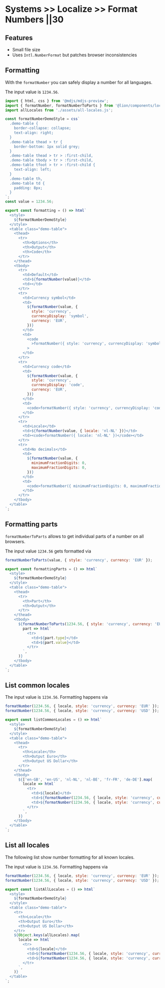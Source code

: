 # Systems >> Localize >> Format Numbers ||30

## Features

- Small file size
- Uses `Intl.NumberFormat` but patches browser inconsistencies

## Formatting

With the `formatNumber` you can safely display a number for all languages.

The input value is `1234.56`.

```js script
import { html, css } from '@mdjs/mdjs-preview';
import { formatNumber, formatNumberToParts } from '@lion/components/localize.js';
import allLocales from './assets/all-locales.js';

const formatNumberDemoStyle = css`
  .demo-table {
    border-collapse: collapse;
    text-align: right;
  }
  .demo-table thead > tr {
    border-bottom: 1px solid grey;
  }
  .demo-table thead > tr > :first-child,
  .demo-table tbody > tr > :first-child,
  .demo-table tfoot > tr > :first-child {
    text-align: left;
  }
  .demo-table th,
  .demo-table td {
    padding: 8px;
  }
`;
const value = 1234.56;
```

```js preview-story
export const formatting = () => html`
  <style>
    ${formatNumberDemoStyle}
  </style>
  <table class="demo-table">
    <thead>
      <tr>
        <th>Options</th>
        <th>Output</th>
        <th>Code</th>
      </tr>
    </thead>
    <tbody>
      <tr>
        <td>Default</td>
        <td>${formatNumber(value)}</td>
        <td></td>
      </tr>
      <tr>
        <td>Currency symbol</td>
        <td>
          ${formatNumber(value, {
            style: 'currency',
            currencyDisplay: 'symbol',
            currency: 'EUR',
          })}
        </td>
        <td>
          <code
            >formatNumber({ style: 'currency', currencyDisplay: 'symbol', currency: 'EUR' })</code
          >
        </td>
      </tr>
      <tr>
        <td>Currency code</td>
        <td>
          ${formatNumber(value, {
            style: 'currency',
            currencyDisplay: 'code',
            currency: 'EUR',
          })}
        </td>
        <td>
          <code>formatNumber({ style: 'currency', currencyDisplay: 'code', currency: 'EUR' })</code>
        </td>
      </tr>
      <tr>
        <td>Locale</td>
        <td>${formatNumber(value, { locale: 'nl-NL' })}</td>
        <td><code>formatNumber({ locale: 'nl-NL' })</code></td>
      </tr>
      <tr>
        <td>No decimals</td>
        <td>
          ${formatNumber(value, {
            minimumFractionDigits: 0,
            maximumFractionDigits: 0,
          })}
        </td>
        <td>
          <code>formatNumber({ minimumFractionDigits: 0, maximumFractionDigits: 0, })</code>
        </td>
      </tr>
    </tbody>
  </table>
`;
```

## Formatting parts

`formatNumberToParts` allows to get individual parts of a number on all browsers.

The input value `1234.56` gets formatted via

```js
formatNumberToParts(value, { style: 'currency', currency: 'EUR' });
```

```js preview-story
export const formattingParts = () => html`
  <style>
    ${formatNumberDemoStyle}
  </style>
  <table class="demo-table">
    <thead>
      <tr>
        <th>Part</th>
        <th>Output</th>
      </tr>
    </thead>
    <tbody>
      ${formatNumberToParts(1234.56, { style: 'currency', currency: 'EUR' }).map(
        part => html`
          <tr>
            <td>${part.type}</td>
            <td>${part.value}</td>
          </tr>
        `,
      )}
    </tbody>
  </table>
`;
```

## List common locales

The input value is `1234.56`.
Formatting happens via

```js
formatNumber(1234.56, { locale, style: 'currency', currency: 'EUR' });
formatNumber(1234.56, { locale, style: 'currency', currency: 'USD' });
```

```js preview-story
export const listCommonLocales = () => html`
  <style>
    ${formatNumberDemoStyle}
  </style>
  <table class="demo-table">
    <thead>
      <tr>
        <th>Locale</th>
        <th>Output Euro</th>
        <th>Output US Dollar</th>
      </tr>
    </thead>
    <tbody>
      ${['en-GB', 'en-US', 'nl-NL', 'nl-BE', 'fr-FR', 'de-DE'].map(
        locale => html`
          <tr>
            <td>${locale}</td>
            <td>${formatNumber(1234.56, { locale, style: 'currency', currency: 'EUR' })}</td>
            <td>${formatNumber(1234.56, { locale, style: 'currency', currency: 'USD' })}</td>
          </tr>
        `,
      )}
    </tbody>
  </table>
`;
```

## List all locales

The following list show number formatting for all known locales.

The input value is `1234.56`.
Formatting happens via

```js
formatNumber(1234.56, { locale, style: 'currency', currency: 'EUR' });
formatNumber(1234.56, { locale, style: 'currency', currency: 'USD' });
```

```js preview-story
export const listAllLocales = () => html`
  <style>
    ${formatNumberDemoStyle}
  </style>
  <table class="demo-table">
    <tr>
      <th>Locale</th>
      <th>Output Euro</th>
      <th>Output US Dollar</th>
    </tr>
    ${Object.keys(allLocales).map(
      locale => html`
        <tr>
          <td>${locale}</td>
          <td>${formatNumber(1234.56, { locale, style: 'currency', currency: 'EUR' })}</td>
          <td>${formatNumber(1234.56, { locale, style: 'currency', currency: 'USD' })}</td>
        </tr>
      `,
    )}
  </table>
`;
```
